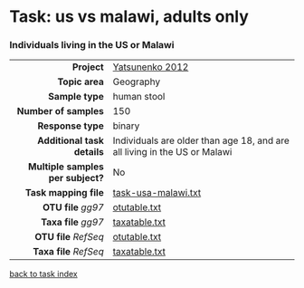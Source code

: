 # Task: us vs malawi, adults only
### Individuals living in the US or Malawi

| | |
| ------------------------: |-----------------------------------------------------------|
| **Project**           | [Yatsunenko 2012]( ../docs/yatsunenko.html )       |
| **Topic area**                | Geography                                                |
| **Sample type**               | human stool                                         |
| **Number of samples**         | 150                                         |
| **Response type**             | binary                                           |
| **Additional task details**   | Individuals are older than age 18, and are all living in the US or Malawi                                  |
| **Multiple samples per subject?** | No |
| **Task mapping file**         | [task-usa-malawi.txt](../datasets/yatsunenko/task-usa-malawi.txt)                                 |
| **OTU file** *gg97*           | [otutable.txt](.http://metagenome.cs.umn.edu/public/MLRepo/yatsunenko2012.gg.otutable.txt)                             |
| **Taxa file** *gg97*          | [taxatable.txt](../datasets/yatsunenko/gg/taxatable.txt)                          |
| **OTU file** *RefSeq*         | [otutable.txt](../datasets/yatsunenko/refseq/otutable.txt)                    |
| **Taxa file** *RefSeq*        | [taxatable.txt](../datasets/yatsunenko/refseq/taxatable.txt)                  |

[back to task index](../README.md)
